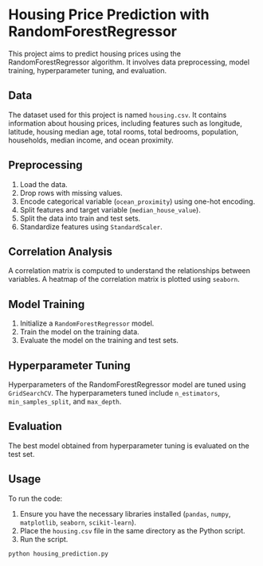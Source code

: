 # Housing Price Prediction with RandomForestRegressor

This project aims to predict housing prices using the RandomForestRegressor algorithm. It involves data preprocessing, model training, hyperparameter tuning, and evaluation.

## Data

The dataset used for this project is named `housing.csv`. It contains information about housing prices, including features such as longitude, latitude, housing median age, total rooms, total bedrooms, population, households, median income, and ocean proximity.

## Preprocessing

1. Load the data.
2. Drop rows with missing values.
3. Encode categorical variable (`ocean_proximity`) using one-hot encoding.
4. Split features and target variable (`median_house_value`).
5. Split the data into train and test sets.
6. Standardize features using `StandardScaler`.

## Correlation Analysis

A correlation matrix is computed to understand the relationships between variables. A heatmap of the correlation matrix is plotted using `seaborn`.

## Model Training

1. Initialize a `RandomForestRegressor` model.
2. Train the model on the training data.
3. Evaluate the model on the training and test sets.

## Hyperparameter Tuning

Hyperparameters of the RandomForestRegressor model are tuned using `GridSearchCV`. The hyperparameters tuned include `n_estimators`, `min_samples_split`, and `max_depth`.

## Evaluation

The best model obtained from hyperparameter tuning is evaluated on the test set.

## Usage

To run the code:

1. Ensure you have the necessary libraries installed (`pandas`, `numpy`, `matplotlib`, `seaborn`, `scikit-learn`).
2. Place the `housing.csv` file in the same directory as the Python script.
3. Run the script.

```python
python housing_prediction.py
